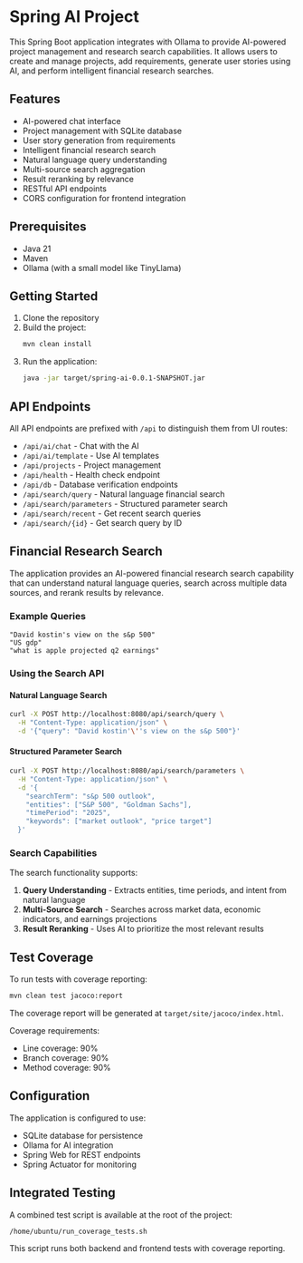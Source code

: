 # Spring AI Project

This Spring Boot application integrates with Ollama to provide AI-powered project management and research search capabilities. It allows users to create and manage projects, add requirements, generate user stories using AI, and perform intelligent financial research searches.

## Features

- AI-powered chat interface
- Project management with SQLite database
- User story generation from requirements
- Intelligent financial research search
- Natural language query understanding
- Multi-source search aggregation
- Result reranking by relevance
- RESTful API endpoints
- CORS configuration for frontend integration

## Prerequisites

- Java 21
- Maven
- Ollama (with a small model like TinyLlama)

## Getting Started

1. Clone the repository
2. Build the project:
   ```bash
   mvn clean install
   ```
3. Run the application:
   ```bash
   java -jar target/spring-ai-0.0.1-SNAPSHOT.jar
   ```

## API Endpoints

All API endpoints are prefixed with `/api` to distinguish them from UI routes:

- `/api/ai/chat` - Chat with the AI
- `/api/ai/template` - Use AI templates
- `/api/projects` - Project management
- `/api/health` - Health check endpoint
- `/api/db` - Database verification endpoints
- `/api/search/query` - Natural language financial search
- `/api/search/parameters` - Structured parameter search
- `/api/search/recent` - Get recent search queries
- `/api/search/{id}` - Get search query by ID

## Financial Research Search

The application provides an AI-powered financial research search capability that can understand natural language queries, search across multiple data sources, and rerank results by relevance.

### Example Queries

```
"David kostin's view on the s&p 500"
"US gdp"
"what is apple projected q2 earnings"
```

### Using the Search API

#### Natural Language Search

```bash
curl -X POST http://localhost:8080/api/search/query \
  -H "Content-Type: application/json" \
  -d '{"query": "David kostin'\''s view on the s&p 500"}'
```

#### Structured Parameter Search

```bash
curl -X POST http://localhost:8080/api/search/parameters \
  -H "Content-Type: application/json" \
  -d '{
    "searchTerm": "s&p 500 outlook",
    "entities": ["S&P 500", "Goldman Sachs"],
    "timePeriod": "2025",
    "keywords": ["market outlook", "price target"]
  }'
```

### Search Capabilities

The search functionality supports:

1. **Query Understanding** - Extracts entities, time periods, and intent from natural language
2. **Multi-Source Search** - Searches across market data, economic indicators, and earnings projections
3. **Result Reranking** - Uses AI to prioritize the most relevant results

## Test Coverage

To run tests with coverage reporting:

```bash
mvn clean test jacoco:report
```

The coverage report will be generated at `target/site/jacoco/index.html`.

Coverage requirements:
- Line coverage: 90%
- Branch coverage: 90% 
- Method coverage: 90%

## Configuration

The application is configured to use:

- SQLite database for persistence
- Ollama for AI integration
- Spring Web for REST endpoints
- Spring Actuator for monitoring

## Integrated Testing

A combined test script is available at the root of the project:

```bash
/home/ubuntu/run_coverage_tests.sh
```

This script runs both backend and frontend tests with coverage reporting.
